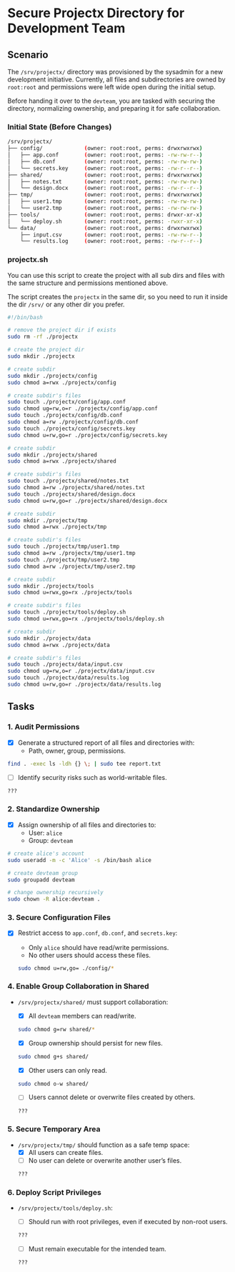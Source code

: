 # Secure Projectx Directory for Development Team

## Scenario
The `/srv/projectx/` directory was provisioned by the sysadmin for a new development initiative.
Currently, all files and subdirectories are owned by `root:root` and permissions were left wide open during the initial setup.

Before handing it over to the `devteam`, you are tasked with securing the directory, normalizing ownership, and preparing it for safe collaboration.

### Initial State (Before Changes)

```bash
/srv/projectx/
├── config/             (owner: root:root, perms: drwxrwxrwx)
│   ├── app.conf        (owner: root:root, perms: -rw-rw-r--)
│   ├── db.conf         (owner: root:root, perms: -rw-rw-rw-)
│   └── secrets.key     (owner: root:root, perms: -rw-r--r--)
├── shared/             (owner: root:root, perms: drwxrwxrwx)
│   ├── notes.txt       (owner: root:root, perms: -rw-rw-rw-)
│   └── design.docx     (owner: root:root, perms: -rw-r--r--)
├── tmp/                (owner: root:root, perms: drwxrwxrwx)
│   ├── user1.tmp       (owner: root:root, perms: -rw-rw-rw-)
│   └── user2.tmp       (owner: root:root, perms: -rw-rw-rw-)
├── tools/              (owner: root:root, perms: drwxr-xr-x)
│   └── deploy.sh       (owner: root:root, perms: -rwxr-xr-x)
└── data/               (owner: root:root, perms: drwxrwxrwx)
    ├── input.csv       (owner: root:root, perms: -rw-rw-r--)
    └── results.log     (owner: root:root, perms: -rw-r--r--)
```

### projectx.sh
You can use this script to create the project with all sub dirs and files with the same structure and permissions mentioned above.

The script creates the `projectx` in the same dir, so you need to run it inside the dir `/srv/` or any other dir you prefer.

```bash
#!/bin/bash

# remove the project dir if exists
sudo rm -rf ./projectx 

# create the project dir
sudo mkdir ./projectx

# create subdir
sudo mkdir ./projectx/config
sudo chmod a=rwx ./projectx/config

# create subdir's files
sudo touch ./projectx/config/app.conf
sudo chmod ug=rw,o=r ./projectx/config/app.conf
sudo touch ./projectx/config/db.conf
sudo chmod a=rw ./projectx/config/db.conf
sudo touch ./projectx/config/secrets.key
sudo chmod u=rw,go=r ./projectx/config/secrets.key

# create subdir
sudo mkdir ./projectx/shared
sudo chmod a=rwx ./projectx/shared

# create subdir's files
sudo touch ./projectx/shared/notes.txt
sudo chmod a=rw ./projectx/shared/notes.txt
sudo touch ./projectx/shared/design.docx
sudo chmod u=rw,go=r ./projectx/shared/design.docx

# create subdir
sudo mkdir ./projectx/tmp
sudo chmod a=rwx ./projectx/tmp

# create subdir's files
sudo touch ./projectx/tmp/user1.tmp
sudo chmod a=rw ./projectx/tmp/user1.tmp
sudo touch ./projectx/tmp/user2.tmp
sudo chmod a=rw ./projectx/tmp/user2.tmp

# create subdir
sudo mkdir ./projectx/tools
sudo chmod u=rwx,go=rx ./projectx/tools

# create subdir's files
sudo touch ./projectx/tools/deploy.sh
sudo chmod u=rwx,go=rx ./projectx/tools/deploy.sh

# create subdir
sudo mkdir ./projectx/data
sudo chmod a=rwx ./projectx/data

# create subdir's files
sudo touch ./projectx/data/input.csv
sudo chmod ug=rw,o=r ./projectx/data/input.csv
sudo touch ./projectx/data/results.log
sudo chmod u=rw,go=r ./projectx/data/results.log
```

## Tasks

### 1. Audit Permissions
- [x] Generate a structured report of all files and directories with:
    - Path, owner, group, permissions.

```bash
find . -exec ls -ldh {} \; | sudo tee report.txt
```
        
- [ ] Identify security risks such as world-writable files.

```bash
???
```

### 2. Standardize Ownership
- [x] Assign ownership of all files and directories to:
    - User: `alice`
    - Group: `devteam`

```bash
# create alice's account
sudo useradd -m -c 'Alice' -s /bin/bash alice

# create devteam group
sudo groupadd devteam

# change ownership recursively
sudo chown -R alice:devteam .
```

### 3. Secure Configuration Files
- [x] Restrict access to `app.conf`, `db.conf`, and `secrets.key`:
    - Only `alice` should have read/write permissions.
    - No other users should access these files.

    ```bash
    sudo chmod u=rw,go= ./config/*
    ```

### 4. Enable Group Collaboration in Shared
- `/srv/projectx/shared/` must support collaboration:
    - [x] All `devteam` members can read/write.

    ```bash
    sudo chmod g=rw shared/*
    ```

    - [x] Group ownership should persist for new files.

    ```bash
    sudo chmod g+s shared/
    ```

    - [x] Other users can only read.

    ```bash
    sudo chmod o-w shared/
    ```

    - [ ] Users cannot delete or overwrite files created by others.

    ```bash
    ???
    ```

### 5. Secure Temporary Area
- `/srv/projectx/tmp/` should function as a safe temp space:
    - [x] All users can create files.
    - [ ] No user can delete or overwrite another user’s files.

    ```bash
    ???
    ```

### 6. Deploy Script Privileges
- `/srv/projectx/tools/deploy.sh`:
    - [ ] Should run with root privileges, even if executed by non-root users.

    ```bash
    ???
    ```

    - [ ] Must remain executable for the intended team.

    ```bash
    ???
    ```